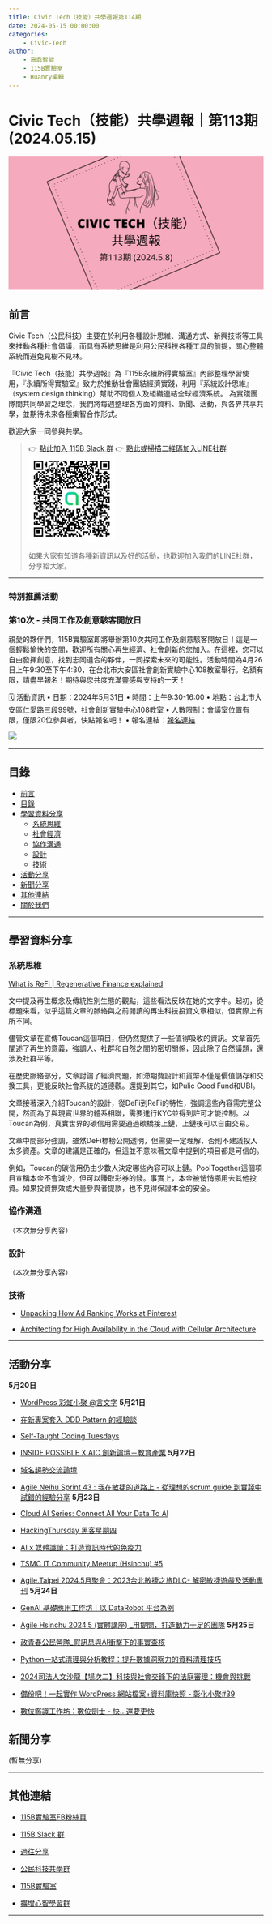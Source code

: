 ```yaml
---
title: Civic Tech（技能）共學週報第114期
date: 2024-05-15 00:00:00
categories:
	- Civic-Tech
author:
	- 嘉鼎智能
	- 115B實驗室
	- Huanry編輯
---
```

# Civic Tech（技能）共學週報｜第113期 (2024.05.15)

![Civic-Tech-113](/img/ct/113.png)

## 前言

Civic Tech（公民科技）主要在於利用各種設計思維、溝通方式、新興技術等工具來推動各種社會倡議，而具有系統思維是利用公民科技各種工具的前提，關心整體系統而避免見樹不見林。

『Civic Tech（技能）共學週報』為『115B永續所得實驗室』內部整理學習使用，『永續所得實驗室』致力於推動社會團結經濟實踐，利用『系統設計思維』（system design thinking）幫助不同個人及組織連結全球經濟系統。
為實踐團隊間共同學習之理念，我們將每週整理各方面的資料、新聞、活動，與各界共享共學，並期待未來各種集智合作形式。

歡迎大家一同參與共學。

>👉  [點此加入 115B Slack 群](https://bit.ly/Slack115b)
>👉  [點此或掃描二維碼加入LINE社群](https://line.me/ti/g2/Dj4AkbdDsY6o4D_CdDUB6Q)
>[![公民科技共學群](/img/產品共學群.jpg)](https://line.me/ti/g2/Dj4AkbdDsY6o4D_CdDUB6Q)
>
>如果大家有知道各種新資訊以及好的活動，也歡迎加入我們的LINE社群，分享給大家。

---
### 特別推薦活動

### 第10次 - 共同工作及創意駭客開放日

親愛的夥伴們，115B實驗室即將舉辦第10次共同工作及創意駭客開放日！這是一個輕鬆愉快的空間，歡迎所有關心再生經濟、社會創新的您加入。在這裡，您可以自由發揮創意，找到志同道合的夥伴，一同探索未來的可能性。活動時間為4月26日上午9:30至下午4:30，在台北市大安區社會創新實驗中心108教室舉行。名額有限，請盡早報名！期待與您共度充滿靈感與支持的一天！


🗓 活動資訊
• 日期：2024年5月31日
• 時間：上午9:30-16:00
• 地點：台北市大安區仁愛路三段99號，社會創新實驗中心108教室
• 人數限制：會議室位置有限，僅限20位參與者，快點報名吧！
• 報名連結：[報名連結](https://www.accupass.com/event/2404290705022052071196)

[![](https://static.accupass.com/eventbanner/2404290709301040746221.jpg)](https://www.accupass.com/event/2404290705022052071196)

---
## 目錄
- [前言](#前言)
- [目錄](#目錄)
- [學習資料分享](#學習資料分享)
	- [系統思維](#系統思維)
	- [社會經濟](#社會經濟)
	- [協作溝通](#協作溝通)
	- [設計](#設計)
	- [技術](#技術)
- [活動分享](#活動分享)
- [新聞分享](#新聞分享)
- [其他連結](#其他連結)
- [關於我們](#關於我們)

---
## 學習資料分享
### 系統思維

[What is ReFi | Regenerative Finance explained](https://blog.toucan.earth/what-is-refi-regenerative-finance/)

文中提及再生概念及傳統性別生態的觀點，這些看法反映在她的文字中。起初，從標題來看，似乎這篇文章的脈絡與之前閱讀的再生科技投資文章相似，但實際上有所不同。

儘管文章在宣傳Toucan這個項目，但仍然提供了一些值得吸收的資訊。文章首先闡述了再生的意義，強調人、社群和自然之間的密切關係，因此除了自然議題，還涉及社群平等。

在歷史脈絡部分，文章討論了經濟問題，如滯期費設計和貨幣不僅是價值儲存和交換工具，更能反映社會系統的道德觀。還提到其它，如Pulic Good Fund和UBI。

文章接著深入介紹Toucan的設計，從DeFi到ReFi的特性，強調這些內容需完整公開，然而為了與現實世界的體系相聯，需要進行KYC並得到許可才能控制。以Toucan為例，真實世界的碳信用需要通過碳橋接上鏈，上鏈後可以自由交易。

文章中間部分強調，雖然DeFi標榜公開透明，但需要一定理解，否則不建議投入太多資產。文章的建議是正確的，但這並不意味著文章中提到的項目都是可信的。

例如，Toucan的碳信用仍由少數人決定哪些內容可以上鏈。PoolTogether這個項目宣稱本金不會減少，但可以賺取彩券的錢。事實上，本金被悄悄挪用去其他投資。如果投資無效或大量參與者提款，也不見得保證本金的安全。

### 協作溝通

（本次無分享內容）

### 設計

（本次無分享內容）

### 技術

- [Unpacking How Ad Ranking Works at Pinterest](https://www.infoq.com/articles/pinterest-ad-ranking-ai/)

- [Architecting for High Availability in the Cloud with Cellular Architecture](https://www.infoq.com/articles/high-availability-in-the-cloud-with-cellular-architecture/)

---
## 活動分享

**5月20日**
- [WordPress 彩虹小聚 @言文字](https://www.meetup.com/taipei-wordpress/events/300921338/)
**5月21日**
- [在新專案套入 DDD Pattern 的經驗談](https://www.accupass.com/event/2404220605243002115670)

- [Self-Taught Coding Tuesdays](https://www.eventbrite.com/e/self-taught-coding-tuesdays-tickets-794193693717)

- [INSIDE POSSIBLE X AIC 創新論壇－教育產業](https://tnlmediagene.kktix.cc/events/2024gaieducation)
**5月22日**
- [域名趨勢交流論壇](https://www.accupass.com/event/2403290454502039249378)

- [Agile Neihu Sprint 43 : 我在敏捷的道路上 - 從理想的scrum guide 到實踐中試錯的經驗分享](https://agileneihu.kktix.cc/events/iamonagileroad)
**5月23日**
- [Cloud AI Series: Connect All Your Data To AI](https://www.accupass.com/event/2404260630279718070060)

- [HackingThursday 黑客星期四](https://www.meetup.com/hackingthursday/events/300800465/)

- [AI x 媒體識讀：打造資訊時代的免疫力](https://tnlmediagene.kktix.cc/events/2024gaiworkshop)

- [TSMC IT Community Meetup (Hsinchu) #5](https://tsmcitcommunitymeetup.kktix.cc/events/tsmc-it-meetup-hsinchu-05)

- [Agile.Taipei 2024.5月聚會：2023台北敏捷之旅DLC- 解密敏捷遊戲及活動專刊](https://agilecommtw.kktix.cc/events/att2023dlc)
**5月24日**
- [GenAI 基礎應用工作坊｜以 DataRobot 平台為例](https://www.accupass.com/event/2405100310401252421415)

- [Agile Hsinchu 2024.5 (實體講座) _用提問，打造動力十足的團隊](https://agilecommhc.kktix.cc/events/20240524)
**5月25日**
- [政青春公民營隊_假訊息與AI衝擊下的事實查核](https://www.accupass.com/event/2405020638021464915113)

- [Python一站式清理與分析教程：提升數據洞察力的資料清理技巧](https://www.accupass.com/event/2404221701273735580720)

- [2024司法人文沙龍【場次二】科技與社會交鋒下的法庭審理：機會與挑戰](https://www.accupass.com/event/2405060649201206363065)

- [備份吧！一起實作 WordPress 網站檔案+資料庫快照 - 彰化小聚#39](https://www.meetup.com/changhua-wordpress-meetup-group/events/300981335/)

- [數位鑑識工作坊：數位劍士 - 快...還要更快](https://hackersir.kktix.cc/events/forensics-240525)

## 新聞分享

(暫無分享)

---
## 其他連結

- [115B實驗室FB粉絲頁](https://www.facebook.com/%E6%B0%B8%E7%BA%8C%E6%89%80%E5%BE%97%E5%AF%A6%E9%A9%97%E5%AE%A4-102916798609139)

- [115B Slack 群](https://bit.ly/Slack115b)

- [過往分享](/categories/Civic-Tech)

- [公民科技共學群](https://line.me/ti/g2/Dj4AkbdDsY6o4D_CdDUB6Q?utm_source=invitation&utm_medium=link_copy&utm_campaign=default)

- [115B實驗室](https://line.me/ti/g2/asPFU-0w4o9MIRSBdb4gtg?utm_source=invitation&utm_medium=link_copy&utm_campaign=default)

- [擴增心智學習群](https://line.me/ti/g2/asPFU-0w4o9MIRSBdb4gtg?utm_source=invitation&utm_medium=link_copy&utm_campaign=default)

---